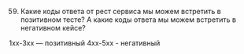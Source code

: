 59. Какие коды ответа от рест сервиса мы можем встретить в позитивном тесте? А какие коды ответа мы можем встретить в
    негативном кейсе?

1xx-3xx — позитивный
4xx-5xx - негативный